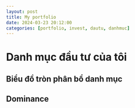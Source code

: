 ```yaml
---
layout: post
title: My portfolio
date: 2024-03-23 20:12:00
categories: [portfolio, invest, dautu, danhmuc]
---
```

# Danh mục đầu tư của tôi 
## Biểu đồ tròn phân bổ danh mục
<!-- ![Danh mục](/assets/image/Danhmuc.png) -->

## Dominance 
<!-- ![Dominance](/assets/image/Dominance.png) -->
